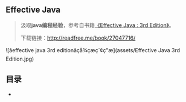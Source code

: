 ## Effective Java

> 汲取**java编程经验**，参考自书籍[《Effective Java : 3rd Edition》](hhttps://book.douban.com/subject/27047716/)。
>
> 下载链接：<http://readfree.me/book/27047716/>

![âeffective java 3rd editionâçå¾çæç´¢ç"æ](assets/Effective Java 3rd Edition.jpg) 

## 目录

+ 

